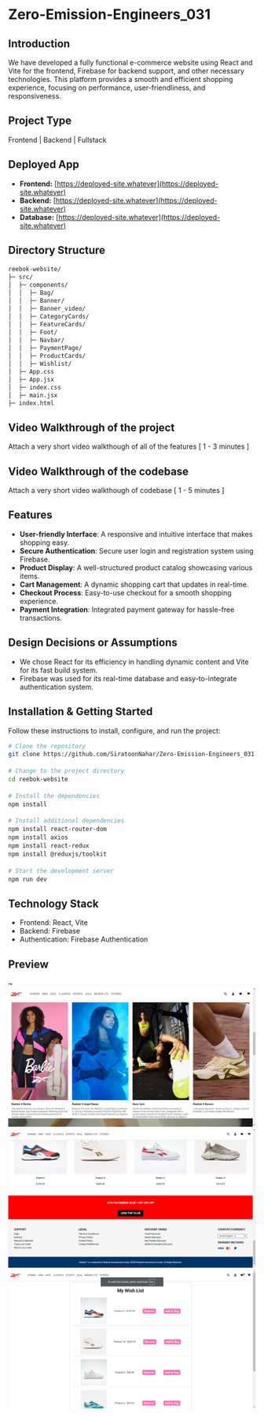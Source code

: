 # Zero-Emission-Engineers_031

## Introduction

We have developed a fully functional e-commerce website using React and Vite for the frontend, Firebase for backend support, and other necessary technologies. This platform provides a smooth and efficient shopping experience, focusing on performance, user-friendliness, and responsiveness.

## Project Type

Frontend | Backend | Fullstack

## Deployed App

- **Frontend:** [https://deployed-site.whatever](https://deployed-site.whatever)
- **Backend:** [https://deployed-site.whatever](https://deployed-site.whatever)
- **Database:** [https://deployed-site.whatever](https://deployed-site.whatever)

## Directory Structure
```
reebok-website/
├─ src/
│  ├─ components/
│  │  ├─ Bag/
│  │  ├─ Banner/
│  │  ├─ Banner_video/
│  │  ├─ CategoryCards/
│  │  ├─ FeatureCards/
│  │  ├─ Foot/
│  │  ├─ Navbar/
│  │  ├─ PaymentPage/
│  │  ├─ ProductCards/
│  │  ├─ Wishlist/
│  ├─ App.css
│  ├─ App.jsx
│  ├─ index.css
│  ├─ main.jsx
├─ index.html
```

## Video Walkthrough of the project
Attach a very short video walkthough of all of the features [ 1 - 3 minutes ]

## Video Walkthrough of the codebase
Attach a very short video walkthough of codebase [ 1 - 5 minutes ]    

## Features

- **User-friendly Interface**: A responsive and intuitive interface that makes shopping easy.
- **Secure Authentication**: Secure user login and registration system using Firebase.
- **Product Display**: A well-structured product catalog showcasing various items.
- **Cart Management**: A dynamic shopping cart that updates in real-time.
- **Checkout Process**: Easy-to-use checkout for a smooth shopping experience.
- **Payment Integration**: Integrated payment gateway for hassle-free transactions.

## Design Decisions or Assumptions

- We chose React for its efficiency in handling dynamic content and Vite for its fast build system.
- Firebase was used for its real-time database and easy-to-integrate authentication system.

## Installation & Getting Started

Follow these instructions to install, configure, and run the project:

```bash
# Clone the repository
git clone https://github.com/SiratoonNahar/Zero-Emission-Engineers_031.git

# Change to the project directory
cd reebok-website

# Install the dependencies
npm install

# Install additional dependencies
npm install react-router-dom
npm install axios
npm install react-redux
npm install @reduxjs/toolkit

# Start the development server
npm run dev
```
## Technology Stack

- Frontend: React, Vite
- Backend: Firebase
- Authentication: Firebase Authentication

## Preview 
~
![Homepage Screenshot](/reebok-website/src/assets/images/readmess1.png)
![Homepage Screenshot](/reebok-website/src/assets/images/readmess2.png)
![Wishlist Screenshot](/reebok-website/src/assets/images/wishlistss.png)



